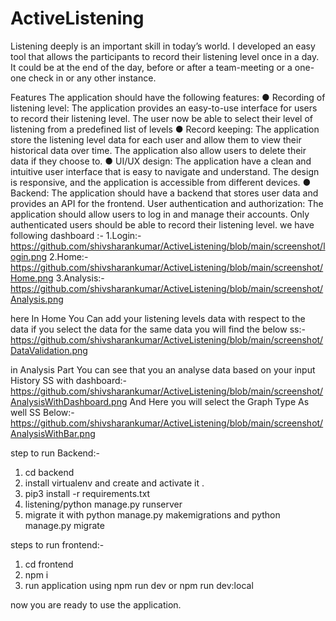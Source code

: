 # ActiveListening
Listening deeply is an important skill in today’s world. I developed an easy tool
that allows the participants to record their listening level once in a day. It could be at the end of
the day, before or after a team-meeting or a one-one check in or any other instance.

Features
The application should have the following features:
● Recording of listening level: The application provides an easy-to-use interface for
users to record their listening level. The user now be able to select their level of listening
from a predefined list of levels
● Record keeping: The application store the listening level data for each user and
allow them to view their historical data over time. The application also allow users
to delete their data if they choose to.
● UI/UX design: The application have a clean and intuitive user interface that is easy
to navigate and understand. The design is responsive, and the application is accessible from different devices.
● Backend: The application should have a backend that stores user data and provides an API
for the frontend.
User authentication and authorization: The application should allow users to log in and
manage their accounts. Only authenticated users should be able to record their listening
level.
we have following dashboard :-
1.Login:- https://github.com/shivsharankumar/ActiveListening/blob/main/screenshot/login.png
2.Home:- https://github.com/shivsharankumar/ActiveListening/blob/main/screenshot/Home.png
3.Analysis:- https://github.com/shivsharankumar/ActiveListening/blob/main/screenshot/Analysis.png

here In Home You Can add your listening levels data with respect to the data if you select the data for the same data you will find the below ss:- https://github.com/shivsharankumar/ActiveListening/blob/main/screenshot/DataValidation.png

in Analysis Part You can see that you an analyse data based on your input History SS with dashboard:- https://github.com/shivsharankumar/ActiveListening/blob/main/screenshot/AnalysisWithDashboard.png
And Here you will select the Graph Type As well SS Below:- https://github.com/shivsharankumar/ActiveListening/blob/main/screenshot/AnalysisWithBar.png

step to run Backend:-
1. cd backend
2. install virtualenv and create and activate it .
3. pip3 install -r requirements.txt
4. listening/python manage.py runserver
5. migrate it with python manage.py makemigrations and python manage.py migrate

   
steps to run frontend:-
1. cd frontend
2. npm i
3. run application using npm run dev or npm run dev:local

now you are ready to use the application.

